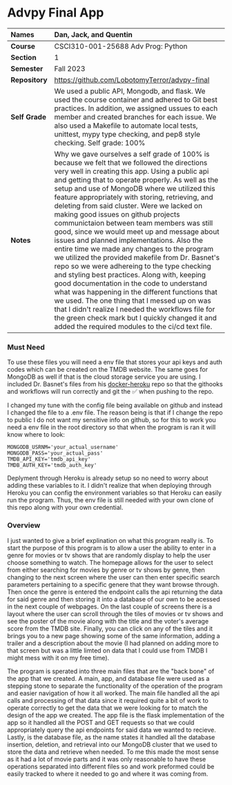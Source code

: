 # Advpy Final App

| Names | Dan, Jack, and Quentin |
|:---|:---|
| **Course** | CSCI310-001-25688 Adv Prog: Python |
| **Section** | 1 |
| **Semester** | Fall 2023 |
| **Repository**          | https://github.com/LobotomyTerror/advpy-final |
| **Self Grade** | We used a public API, Mongodb, and flask. We used the course container and adhered to Git best practices. In addition, we assigned ussues to each member and created branches for each issue. We also used a Makefile to automate local tests, unittest, mypy type checking, and pep8 style checking. Self grade: 100% |
| **Notes** | Why we gave ourselves a self grade of 100% is because we felt that we followed the directions very well in creating this app. Using a public api and getting that to operate properly. As well as the setup and use of MongoDB where we utilized this feature appropriately with storing, retrieving, and deleting from said cluster. Were we lacked on making good issues on github projects communictaion between team members was still good, since we would meet up and message about issues and planned implementations. Also the entire time we made any changes to the program we utilized the provided makefile from Dr. Basnet's repo so we were adhereing to the type checking and styling best practices. Along with, keeping good documentation in the code to understand what was happening in the different functions that we used. The one thing that I messed up on was that I didn't realize I needed the workflows file for the green check mark but I quickly changed it and added the required modules to the ci/cd text file.|



### Must Need

To use these files you will need a env file that stores your api keys and auth codes which can be created on the TMDB website. The same goes for MongoDB as well if that is the cloud storage service you are using. I included Dr. Basnet's files from his [docker-heroku](https://github.com/rambasnet/flask-docker-mongo-heroku) repo so that the githooks and workflows will run correctly and git the :white_check_mark: when pushing to the repo. 

I changed my tune with the config file being available on github and instead I changed the file to a .env file. The reason being is that if I change the repo to public I do not want my sensitive info on github, so for this to work you need a env file in the root directory so that when the program is ran it will know where to look: 

```
MONGODB_USRNM='your_actual_username'
MONGODB_PASS='your_actual_pass'
TMDB_API_KEY='tmdb_api_key'
TMDB_AUTH_KEY='tmdb_auth_key'
```
Deplyment through Heroku is already setup so no need to worry about adding these variables to it. I didn't realize that when deploying through Heroku you can config the environment variables so that Heroku can easily run the program. Thus, the env file is still needed with your own clone of this repo along with your own credential. 

### Overview

I just wanted to give a brief explination on what this program really is. To start the purpose of this program is to allow a user the ability to enter in a genre for movies or tv shows that are randomly display to help the user choose something to watch. The homepage allows for the user to select from either searching for movies by genre or tv shows by genre, then changing to the next screen where the user can then enter specific search parameters pertaining to a specific genere that they want browse through. Then once the genre is entered the endpoint calls the api returning the data for said genre and then storing it into a database of our own to be acessed in the next couple of webpages. On the last couple of screens there is a layout where the user can scroll through the tiles of movies or tv shows and see the poster of the movie along with the title and the voter's average score from the TMDB site. Finally, you can click on any of the tiles and it brings you to a new page showing some of the same information, adding a trailer and a description about the movie (I had planned on adding more to that screen but was a little limted on data that I could use from TMDB I might mess with it on my free time). 

The program is sperated into three main files that are the "back bone" of the app that we created. A main, app, and database file were used as a stepping stone to separate the functionality of the operation of the program and easier navigation of how it all worked. The main file handled all the api calls and processing of that data since it required quite a bit of work to operate correctly to get the data that we were looking for to match the design of the app we created. The app file is the flask implementation of the app so it handled all the POST and GET requests so that we could appropriately query the api endpoints for said data we wanted to recieve. Lastly, is the database file, as the name states it handled all the database insertion, deletion, and retrieval into our MongoDB cluster that we used to store the data and retrieve when needed. To me this made the most sense as it had a lot of movie parts and it was only reasonable to have these operations separated into different files so and work preformed could be easily tracked to where it needed to go and where it was coming from.
